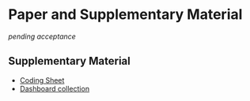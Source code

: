 # Paper and Supplementary Material

_pending acceptance_

## Supplementary Material

* [Coding Sheet](https://docs.google.com/spreadsheets/d/1wAHzX6QDgVQ9EsAVkyDuSmFL6LnErg9uBeJMbJcjC4k/edit?usp=sharing)
* [Dashboard collection](https://drive.google.com/drive/folders/1X9QhXElytlTrtRACUZd0_292je72l4MS?usp=sharing)
